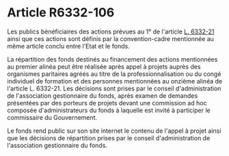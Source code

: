 # Article R6332-106

Les publics bénéficiaires des actions prévues au 1° de l'article [L. 6332-21][1] ainsi que ces actions sont définis par la convention-cadre mentionnée au même article conclu entre l'Etat et le fonds. 

La répartition des fonds destinés au financement des actions mentionnées au premier alinéa peut être réalisée après appel à projets auprès des organismes paritaires agréés au titre de la professionnalisation ou du congé individuel de formation et des personnes mentionnées au onzième alinéa de l'article L. 6332-21. Les décisions sont prises par le conseil d'administration de l'association gestionnaire du fonds, après examen de demandes présentées par des porteurs de projets devant une commission ad hoc composée d'administrateurs du fonds à laquelle est invité à participer le commissaire du Gouvernement. 

Le fonds rend public sur son site internet le contenu de l'appel à projet ainsi que les décisions de répartition prises par le conseil d'administration de l'association gestionnaire du fonds.

 [1]: /affichCodeArticle.do?cidTexte=LEGITEXT000006072050&idArticle=LEGIARTI000006904363&dateTexte=&categorieLien=cid